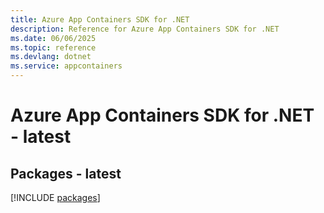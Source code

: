 ```yaml
---
title: Azure App Containers SDK for .NET
description: Reference for Azure App Containers SDK for .NET
ms.date: 06/06/2025
ms.topic: reference
ms.devlang: dotnet
ms.service: appcontainers
---
```

# Azure App Containers SDK for .NET - latest
## Packages - latest
[!INCLUDE [packages](app-containers-index.md)]